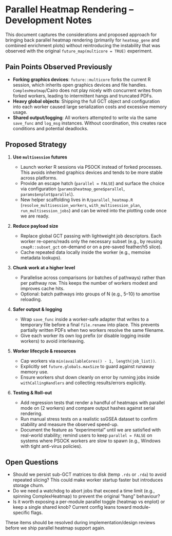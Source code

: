 # Parallel Heatmap Rendering – Development Notes

This document captures the considerations and proposed approach for bringing back
parallel heatmap rendering (primarily for `heatmap_gene` and combined enrichment
plots) without reintroducing the instability that was observed with the original
`future_map(multicore = TRUE)` experiment.

## Pain Points Observed Previously

- **Forking graphics devices**: `future::multicore` forks the current R session,
  which inherits open graphics devices and file handles. `ComplexHeatmap`/Cairo
  does not play nicely with concurrent writes from forked workers, leading to
  intermittent hangs and truncated PDFs.
- **Heavy global objects**: Shipping the full GCT object and configuration into
  each worker caused large serialization costs and excessive memory usage.
- **Shared output/logging**: All workers attempted to write via the same
  `save_func` and `log_msg` instances. Without coordination, this creates race
  conditions and potential deadlocks.

## Proposed Strategy

1. **Use `multisession` futures**
   - Launch worker R sessions via PSOCK instead of forked processes. This avoids
     inherited graphics devices and tends to be more stable across platforms.
   - Provide an escape hatch (`parallel = FALSE`) and surface the choice via
     configuration (`params$heatmap_gene$parallel`, `params$enplot$parallel`).
   - New helper scaffolding lives in `R/parallel_heatmap.R` (`resolve_multisession_workers`,
     `with_multisession_plan`, `run_multisession_jobs`) and can be wired into the
     plotting code once we are ready.

2. **Reduce payload size**
   - Replace global GCT passing with lightweight job descriptors. Each worker
     re-opens/reads only the necessary subset (e.g., by reusing `cmapR::subset_gct`
     on-demand or on a pre-saved feather/h5 slice).
   - Cache repeated data locally inside the worker (e.g., memoise metadata lookups).

3. **Chunk work at a higher level**
   - Parallelise across comparisons (or batches of pathways) rather than per
     pathway row. This keeps the number of workers modest and improves cache hits.
   - Optional: batch pathways into groups of N (e.g., 5–10) to amortise reloading.

4. **Safer output & logging**
   - Wrap `save_func` inside a worker-safe adapter that writes to a temporary file
     before a final `file.rename` into place. This prevents partially written PDFs
     when two workers resolve the same filename.
   - Give each worker its own log prefix (or disable logging inside workers) to
     avoid interleaving.

5. **Worker lifecycle & resources**
   - Cap workers via `min(availableCores() - 1, length(job_list))`.
   - Explicitly set `future.globals.maxSize` to guard against runaway memory use.
   - Ensure workers shut down cleanly on error by running jobs inside `withCallingHandlers`
     and collecting results/errors explicitly.

6. **Testing & Roll-out**
   - Add regression tests that render a handful of heatmaps with parallel mode on
     (2 workers) and compare output hashes against serial rendering.
   - Run manual stress tests on a realistic ssGSEA dataset to confirm stability and
     measure the observed speed-up.
   - Document the feature as “experimental” until we are satisfied with real-world
     stability; remind users to keep `parallel = FALSE` on systems where PSOCK
     workers are slow to spawn (e.g., Windows with tight anti-virus policies).

## Open Questions

- Should we persist sub-GCT matrices to disk (temp `.rds` or `.rda`) to avoid
  repeated slicing? This could make worker startup faster but introduces storage
  churn.
- Do we need a watchdog to abort jobs that exceed a time limit (e.g., spinning
  ComplexHeatmap) to prevent the original “hang” behaviour?
- Is it worth exposing a per-module parallel toggle (heatmap vs enplot) or keep a
  single shared knob? Current config leans toward module-specific flags.

These items should be resolved during implementation/design reviews before we ship
parallel heatmap support again.
